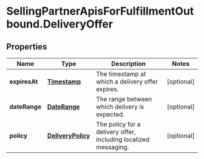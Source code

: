 # SellingPartnerApisForFulfillmentOutbound.DeliveryOffer

## Properties
Name | Type | Description | Notes
------------ | ------------- | ------------- | -------------
**expiresAt** | [**Timestamp**](Timestamp.md) | The timestamp at which a delivery offer expires. | [optional] 
**dateRange** | [**DateRange**](DateRange.md) | The range between which delivery is expected. | [optional] 
**policy** | [**DeliveryPolicy**](DeliveryPolicy.md) | The policy for a delivery offer, including localized messaging. | [optional] 


